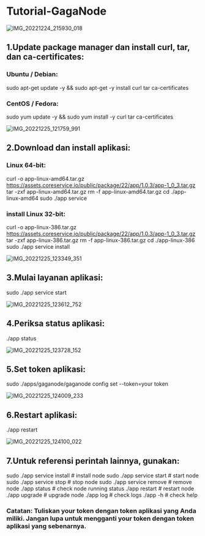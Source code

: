 # Tutorial-GagaNode

![IMG_20221224_215930_018](https://user-images.githubusercontent.com/109436048/209457370-99876dea-cd96-4f2f-a438-1a003f87e404.jpg)

## 1.Update package manager dan install curl, tar, dan ca-certificates:

### Ubuntu / Debian: 

sudo apt-get update -y && sudo apt-get -y install curl tar ca-certificates

### CentOS / Fedora: 

sudo yum update -y && sudo yum install -y curl tar ca-certificates


![IMG_20221225_121759_991](https://user-images.githubusercontent.com/109436048/209457405-b109a361-7851-4e81-b696-bc534c7f5883.jpg)

## 2.Download dan install aplikasi:

### Linux 64-bit: 

curl -o app-linux-amd64.tar.gz https://assets.coreservice.io/public/package/22/app/1.0.3/app-1_0_3.tar.gz tar -zxf app-linux-amd64.tar.gz rm -f app-linux-amd64.tar.gz cd ./app-linux-amd64 sudo ./app service 

### install Linux 32-bit: 

curl -o app-linux-386.tar.gz https://assets.coreservice.io/public/package/22/app/1.0.3/app-1_0_3.tar.gz tar -zxf app-linux-386.tar.gz rm -f app-linux-386.tar.gz cd ./app-linux-386 sudo ./app service install


![IMG_20221225_123349_351](https://user-images.githubusercontent.com/109436048/209457450-3cf431e7-506d-44c4-8d5a-8c3f1fc02312.jpg)

## 3.Mulai layanan aplikasi:

sudo ./app service start


![IMG_20221225_123612_752](https://user-images.githubusercontent.com/109436048/209457482-e57a3a38-13f8-4692-aaf4-0f2ed275c832.jpg)

## 4.Periksa status aplikasi:

./app status


![IMG_20221225_123728_152](https://user-images.githubusercontent.com/109436048/209457502-58baae5a-75c0-4af7-b3b6-8d635b664352.jpg)

## 5.Set token aplikasi: 

sudo ./apps/gaganode/gaganode config set --token=your token


![IMG_20221225_124009_233](https://user-images.githubusercontent.com/109436048/209457518-f3adb2e0-2f4d-48ce-912d-32434c918ac7.jpg)

## 6.Restart aplikasi:

./app restart


![IMG_20221225_124100_022](https://user-images.githubusercontent.com/109436048/209457530-ec6052db-739e-425d-9bee-b5325ae1b862.jpg)

## 7.Untuk referensi perintah lainnya, gunakan:

sudo ./app service install                    # install node
sudo ./app service start                      # start node
sudo ./app service stop                       # stop node
sudo ./app service remove                     # remove node
./app status                                  # check node running status
./app restart                                 # restart node
./app upgrade                                 # upgrade node
./app log                                     # check logs
./app -h                                      # check help


### Catatan: Tuliskan your token dengan token aplikasi yang Anda miliki. Jangan lupa untuk mengganti your token dengan token aplikasi yang sebenarnya.
